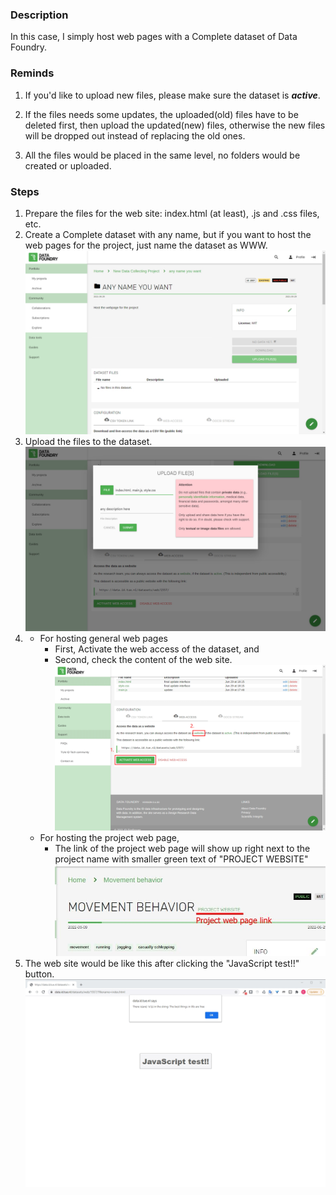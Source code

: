 ### Description

In this case, I simply host web pages with a Complete dataset of Data Foundry.


### Reminds

1. If you'd like to upload new files, please make sure the dataset is ***active***.

2. If the files needs some updates, the uploaded(old) files have to be deleted first, then upload the updated(new) files, otherwise the new files will be dropped out instead of replacing the old ones.

3. All the files would be placed in the same level, no folders would be created or uploaded.


### Steps

1. Prepare the files for the web site: index.html (at least), .js and .css files, etc.
2. Create a Complete dataset with any name, but if you want to host the web pages for the project, just name the dataset as WWW.
![](images/before-uploading.png)
3. Upload the files to the dataset.
![](images/uploading-2.png)
4. 
    - For hosting general web pages
        - First, Activate the web access of the dataset, and 
        - Second, check the content of the web site.
        ![](images/ds-after-uploading-after.png)
    - For hosting the project web page,
        - The link of the project web page will show up right next to the project name with smaller green text of "PROJECT WEBSITE"
        ![](images/project_page_with_text.JPG)
5. The web site would be like this after clicking the "JavaScript test!!" button.
![](images/webpage-2.png)
